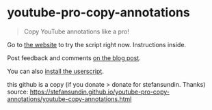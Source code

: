 # youtube-pro-copy-annotations

> Copy YouTube annotations like a pro!

Go to [the website](https://nightrelax.github.io/youtube-pro-copy-annotations/youtube-copy-annotations.html) to try the script right now. Instructions inside.

Post feedback and comments [on the blog post](https://stefansundin.com/blog/277).

You can also [install the userscript](https://github.com/nightrelax/youtube-pro-copy-annotations/raw/gh-pages/youtube_auth_token.user.js).


this github is a copy (if you donate > donate for stefansundin. Thanks)
source: https://stefansundin.github.io/youtube-pro-copy-annotations/youtube-copy-annotations.html
